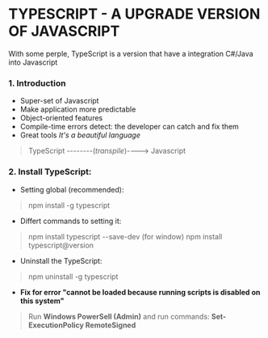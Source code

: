# TYPESCRIPT - A UPGRADE VERSION OF JAVASCRIPT

With some perple, TypeScript is a version that have a integration C#/Java into Javascript

### 1. Introduction
- Super-set of Javascript
- Make application more predictable
- Object-oriented features
- Compile-time errors detect: the developer can catch and fix them
- Great tools
<i>It's a beautiful language</i>
> TypeScript --------(<i>transpile</i>)----> Javascript

### 2. Install TypeScript:
* Setting global (recommended):
> npm install -g typescript
* Differt commands to setting it:
> npm install typescript --save-dev (for window)
> npm install typescript@version
* Uninstall the TypeScript:
> npm uninstall -g typescript

* <b>Fix for error "cannot be loaded because running scripts is disabled on this system"</b>
> Run <b>Windows PowerSell (Admin)</b> and run commands: <b>Set-ExecutionPolicy RemoteSigned</b>
